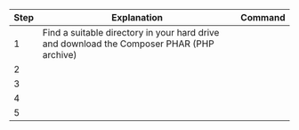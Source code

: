 Step | Explanation | Command
-- | -- | --
1 | Find a suitable directory in your hard drive and download the Composer PHAR (PHP archive) | 
2 | |
3 | |
4 | |
5 | |